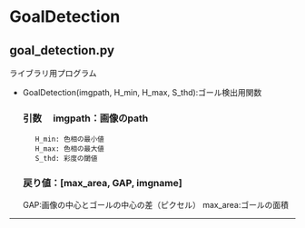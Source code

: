 # GoalDetection
## goal_detection.py
ライブラリ用プログラム
- GoalDetection(imgpath, H_min, H_max, S_thd):ゴール検出用関数  
  ### 引数　 imgpath：画像のpath  
         H_min: 色相の最小値  
         H_max: 色相の最大値  
         S_thd: 彩度の閾値
  ### 戻り値：[max_area, GAP, imgname]
    GAP:画像の中心とゴールの中心の差（ピクセル）
    max_area:ゴールの面積
---
